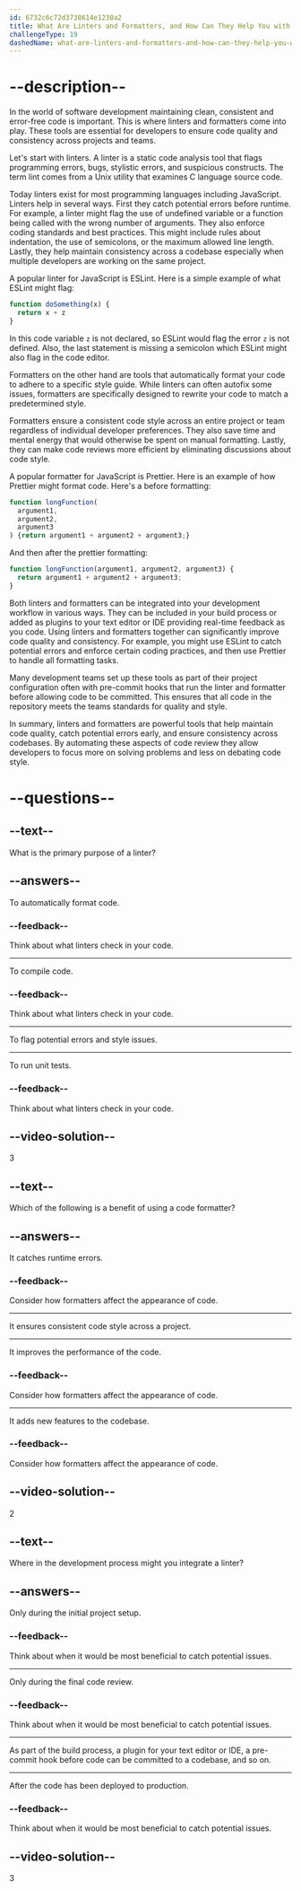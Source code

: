```yaml
---
id: 6732c6c72d3738614e1230a2
title: What Are Linters and Formatters, and How Can They Help You with Code Consistency?
challengeType: 19
dashedName: what-are-linters-and-formatters-and-how-can-they-help-you-with-code-consistency
---
```


# --description--

In the world of software development maintaining clean, consistent and error-free code is important. This is where linters and formatters come into play. These tools are essential for developers to ensure code quality and consistency across projects and teams.

Let's start with linters. A linter is a static code analysis tool that flags programming errors, bugs, stylistic errors, and suspicious constructs. The term lint comes from a Unix utility that examines C language source code. 

Today linters exist for most programming languages including JavaScript. Linters help in several ways. First they catch potential errors before runtime. For example, a linter might flag the use of undefined variable or a function being called with the wrong number of arguments. They also enforce coding standards and best practices. This might include rules about indentation, the use of semicolons, or the maximum allowed line length. Lastly, they help maintain consistency across a codebase especially when multiple developers are working on the same project.

A popular linter for JavaScript is ESLint. Here is a simple example of what ESLint might flag:

```js
function doSomething(x) {
  return x + z
}
```

In this code variable `z` is not declared, so ESLint would flag the error `z` is not defined. Also, the last statement is missing a semicolon which ESLint might also flag in the code editor.

Formatters on the other hand are tools that automatically format your code to adhere to a specific style guide. While linters can often autofix some issues, formatters are specifically designed to rewrite your code to match a predetermined style. 

Formatters ensure a consistent code style across an entire project or team regardless of individual developer preferences. They also save time and mental energy that would otherwise be spent on manual formatting. Lastly, they can make code reviews more efficient by eliminating discussions about code style. 

A popular formatter for JavaScript is Prettier. Here is an example of how Prettier might format code. Here's a before formatting:

```js
function longFunction(
  argument1, 
  argument2,
  argument3
) {return argument1 + argument2 + argument3;}
```

And then after the prettier formatting:

```js
function longFunction(argument1, argument2, argument3) {
  return argument1 + argument2 + argument3;
}
```

Both linters and formatters can be integrated into your development workflow in various ways. They can be included in your build process or added as plugins to your text editor or IDE providing real-time feedback as you code. Using linters and formatters together can significantly improve code quality and consistency. For example, you might use ESLint to catch potential errors and enforce certain coding practices, and then use Prettier to handle all formatting tasks. 

Many development teams set up these tools as part of their project configuration often with pre-commit hooks that run the linter and formatter before allowing code to be committed. This ensures that all code in the repository meets the teams standards for quality and style.

In summary, linters and formatters are powerful tools that help maintain code quality, catch potential errors early, and ensure consistency across codebases. By automating these aspects of code review they allow developers to focus more on solving problems and less on debating code style.

# --questions--

## --text--

What is the primary purpose of a linter?

## --answers--

To automatically format code.

### --feedback--

Think about what linters check in your code.

---

To compile code.

### --feedback--

Think about what linters check in your code.

---

To flag potential errors and style issues.

---

To run unit tests.

### --feedback--

Think about what linters check in your code.

## --video-solution--

3

## --text--

Which of the following is a benefit of using a code formatter?

## --answers--

It catches runtime errors.

### --feedback--

Consider how formatters affect the appearance of code.

---

It ensures consistent code style across a project.

---

It improves the performance of the code.

### --feedback--

Consider how formatters affect the appearance of code.

---

It adds new features to the codebase.

### --feedback--

Consider how formatters affect the appearance of code.

## --video-solution--

2

## --text--

Where in the development process might you integrate a linter?

## --answers--

Only during the initial project setup.

### --feedback--

Think about when it would be most beneficial to catch potential issues.

---

Only during the final code review.

### --feedback--

Think about when it would be most beneficial to catch potential issues.

---

As part of the build process, a plugin for your text editor or IDE, a pre-commit hook before code can be committed to a codebase, and so on.

---

After the code has been deployed to production.

### --feedback--

Think about when it would be most beneficial to catch potential issues.

## --video-solution--

3
